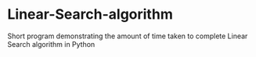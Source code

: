 # Linear-Search-algorithm
Short program demonstrating the amount of time taken to complete Linear Search algorithm in Python
